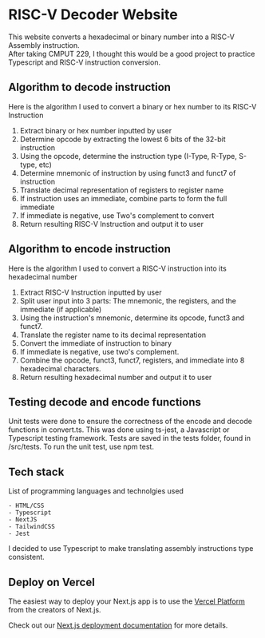# RISC-V Decoder Website
This website converts a hexadecimal or binary number into a RISC-V Assembly instruction. 
<br/>
After taking CMPUT 229, I thought this would be
a good project to practice Typescript and RISC-V instruction conversion.

## Algorithm to decode instruction
Here is the algorithm I used to convert a binary or hex number to its RISC-V Instruction

1. Extract binary or hex number inputted by user
2. Determine opcode by extracting the lowest 6 bits of the 32-bit instruction
3. Using the opcode, determine the instruction type (I-Type, R-Type, S-type, etc)
4. Determine mnemonic of instruction by using funct3 and funct7 of instruction
5. Translate decimal representation of registers to register name
6. If instruction uses an immediate, combine parts to form the full immediate
7. If immediate is negative, use Two's complement to convert
8. Return resulting RISC-V Instruction and output it to user


## Algorithm to encode instruction
Here is the algorithm I used to convert a RISC-V instruction into its hexadecimal number

1. Extract RISC-V Instruction inputted by user
2. Split user input into 3 parts: The mnemonic, the registers, and the immediate (if applicable)
2. Using the instruction's mnemonic, determine its opcode, funct3 and funct7.
3. Translate the register name to its decimal representation
4. Convert the immediate of instruction to binary
5. If immediate is negative, use two's complement.
6. Combine the opcode, funct3, funct7, registers, and immediate into 8 hexadecimal characters.
7. Return resulting hexadecimal number and output it to user

## Testing decode and encode functions
Unit tests were done to ensure the correctness of the encode and decode functions in convert.ts. This was done using ts-jest, a Javascript or Typescript testing framework.
Tests are saved in the tests folder, found in /src/tests. To run the unit test, use npm test.

## Tech stack
List of programming languages and technolgies used

    - HTML/CSS
    - Typescript 
    - NextJS 
    - TailwindCSS
    - Jest

I decided to use Typescript to make translating assembly instructions type consistent.

## Deploy on Vercel

The easiest way to deploy your Next.js app is to use the [Vercel Platform](https://vercel.com/new?utm_medium=default-template&filter=next.js&utm_source=create-next-app&utm_campaign=create-next-app-readme) from the creators of Next.js.

Check out our [Next.js deployment documentation](https://nextjs.org/docs/app/building-your-application/deploying) for more details.
